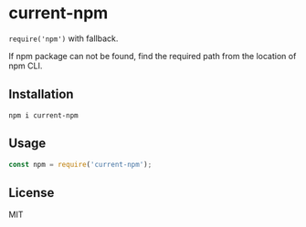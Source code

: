 # current-npm

`require('npm')` with fallback.

If npm package can not be found, find the required path from the location of npm CLI.

## Installation

```
npm i current-npm
```

## Usage

``` javascript
const npm = require('current-npm');
```

## License

MIT
